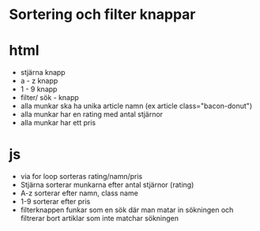 # Sortering och filter knappar

# html

- stjärna knapp
- a - z knapp
- 1 - 9 knapp
- filter/ sök - knapp
- alla munkar ska ha unika article namn (ex article class="bacon-donut")
- alla munkar har en rating med antal stjärnor
- alla munkar har ett pris

# js

- via for loop sorteras rating/namn/pris
- Stjärna sorterar munkarna efter antal stjärnor (rating)
- A-z sorterar efter namn, class name
- 1-9 sorterar efter pris
- filterknappen funkar som en sök där man matar in sökningen och filtrerar bort artiklar som inte matchar sökningen
